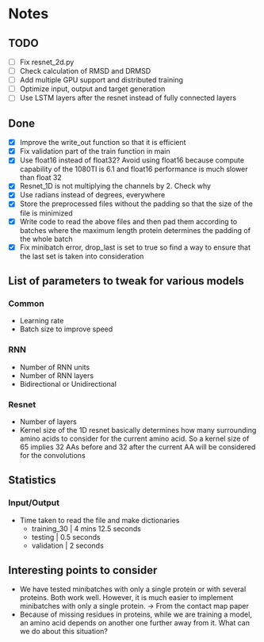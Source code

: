 # Notes

## TODO

- [ ] Fix resnet_2d.py
- [ ] Check calculation of RMSD and DRMSD
- [ ] Add multiple GPU support and distributed training
- [ ] Optimize input, output and target generation
- [ ] Use LSTM layers after the resnet instead of fully connected layers

## Done

- [x] Improve the write_out function so that it is efficient
- [x] Fix validation part of the train function in main
- [x] Use float16 instead of float32? Avoid using float16 because compute capability of the 1080TI is 6.1 and float16 performance is much slower than float 32
- [x] Resnet_1D is not multiplying the channels by 2. Check why
- [x] Use radians instead of degrees, everywhere
- [x] Store the preprocessed files without the padding so that the size of the file is minimized
- [x] Write code to read the above files and then pad them according to batches where the maximum length protein determines the padding of the whole batch
- [x] Fix minibatch error, drop_last is set to true so find a way to ensure that the last set is taken into consideration

## List of parameters to tweak for various models

### Common

- Learning rate
- Batch size to improve speed

### RNN

- Number of RNN units
- Number of RNN layers
- Bidirectional or Unidirectional

### Resnet

- Number of layers
- Kernel size of the 1D resnet basically determines how many surrounding amino acids to consider for the current amino acid. So a kernel size of 65 implies 32 AAs before and 32 after the current AA will be considered for the convolutions

## Statistics

### Input/Output

- Time taken to read the file and make dictionaries
  - training_30 | 4 mins 12.5 seconds
  - testing | 0.5 seconds
  - validation | 2 seconds

## Interesting points to consider

- We have tested minibatches with only a single protein or with several proteins. Both work well. However, it is much easier to implement minibatches with only a single protein. -> From the contact map paper
- Because of missing residues in proteins, while we are training a model, an amino acid depends on another one further away from it. What can we do about this situation?

